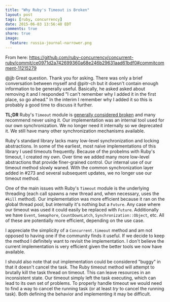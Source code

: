 ```yaml
---
title: "Why Ruby's Timeout is Broken"
layout: post
tags: [ruby, concurrency]
date: 2015-06-03 13:56:48 EDT
comments: true
share: true  
image:
  feature: russia-journal-narrower.png
---
```


From here: https://github.com/ruby-concurrency/concurrent-ruby/commit/ce0971d2a742699360a68e246b29631aad61bdf0#commitcomment-11215279

@jjb Great question. Thank you for asking. There was only a brief conversation between myself and @pitr-ch but it doesn't contain enough information to be generally useful. Basically, he asked asked about removing it and I responded "I can't remember why I added it in the first place, so go ahead." In the interim I remember why I added it so this is probably a good time to discuss it further.

**TL;DR** Ruby's `Timeout` module is [generally considered broken](http://www.mikeperham.com/2015/05/08/timeout-rubys-most-dangerous-api/) and many recommend never using it. Our implementation was an internal tool used for our own synchronization. We no longer need it internally so we deprecated it. We still have many other synchronization mechanisms available.

Ruby's standard library lacks many low-level synchronization and locking abstractions. In some of the earliest, most naive implementations of this library I used timeouts frequently. Because of the probelms with Ruby's timeout, I created my own. Over time we added many more low-level abstractions that provide finer-grained control. Our internal use of our timeout method slowly waned. With the common synchronization layer added in #273 and several subsequent updates, we no longer use our timeout method.

One of the main issues with Ruby's `Timeout` module is the underlying threading (each call spawns a new thread and, when necessary, uses the `#kill` method). Our implementation was more efficient because it ran on the global thread pool, but internally it's nothing but a `Future`. Any case where our timeout was used it could easily be replaced with `Future`. Additionally we have `Event`, `Semaphore`, `CountDownLatch`, `Synchronization::Object`, etc. All of these are potentially more efficient, depending on the use case.

I appreciate the simplicity of a `Concurrent.timeout` method and am not opposed to having one if the community finds it useful. If we decide to keep the method I definitely want to revisit the implementation. I don't believe the current implementation is very efficient given the better tools we now have available.

I should also note that out implementation could be considered "buggy" in that it doesn't cancel the task. The Ruby timeout method will attempt to brutally kill the task thread on timeout. This can leave resources in an inconsistent state. Our timeout simply left the task executing, which can lead to its own set of problems. To properly handle timeout we would need to find a way to cancel the running task (or at least *try* to cancel the running task). Both defining the behavior and implementing it may be difficult.

